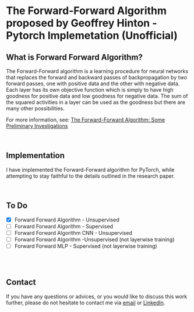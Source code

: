 # The Forward-Forward Algorithm proposed by Geoffrey Hinton - Pytorch Implemetation (Unofficial)

## What is Forward Forward Algorithm?

The Forward-Forward algorithm is a learning procedure for neural networks that replaces the forward and backward passes of backpropagation by two forward passes, one with positive data and the other with negative data. Each layer has its own objective function which is simply to have high goodness for positive data and low goodness for negative data. The sum of the squared activities in a layer can be used as the goodness but there are many other possibilities. 

For more information, see: [The Forward-Forward Algorithm: Some Preliminary
Investigations](https://www.cs.toronto.edu/~hinton/FFA13.pdf)

<br>

## Implementation

I have implemented the Forward-Forward algorithm for PyTorch, while attempting to stay faithful to the details outlined in the research paper.

<br>

## To Do

- [x] Forward Forward Algorithm - Unsupervised
- [ ] Forward Forward Algorithm - Supervised
- [ ] Forward Forward Algorithm CNN - Unsupervised
- [ ] Forward Forward Algorithm -Unsupervised (not layerwise training)
- [ ] Forward Forward MLP - Supervised (not layerwise training)

<br>
<br>

## Contact

If you have any questions or advices, or you would like to discuss this work further, please do not hesitate to contact me via [email](i_konak@hotmail.com) or [LinkedIn](https://www.linkedin.com/in/ismail-konak/).
